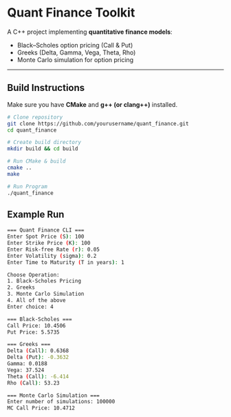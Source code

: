 # Quant Finance Toolkit

A C++ project implementing **quantitative finance models**:

- Black–Scholes option pricing (Call & Put)
- Greeks (Delta, Gamma, Vega, Theta, Rho)
- Monte Carlo simulation for option pricing

---

## Build Instructions

Make sure you have **CMake** and **g++ (or clang++)** installed.

```bash
# Clone repository
git clone https://github.com/yourusername/quant_finance.git
cd quant_finance

# Create build directory
mkdir build && cd build

# Run CMake & build
cmake ..
make

# Run Program
./quant_finance
```

## Example Run
```bash
=== Quant Finance CLI ===
Enter Spot Price (S): 100
Enter Strike Price (K): 100
Enter Risk-free Rate (r): 0.05
Enter Volatility (sigma): 0.2
Enter Time to Maturity (T in years): 1

Choose Operation:
1. Black-Scholes Pricing
2. Greeks
3. Monte Carlo Simulation
4. All of the above
Enter choice: 4

=== Black-Scholes ===
Call Price: 10.4506
Put Price: 5.5735

=== Greeks ===
Delta (Call): 0.6368
Delta (Put): -0.3632
Gamma: 0.0188
Vega: 37.524
Theta (Call): -6.414
Rho (Call): 53.23

=== Monte Carlo Simulation ===
Enter number of simulations: 100000
MC Call Price: 10.4712
```
